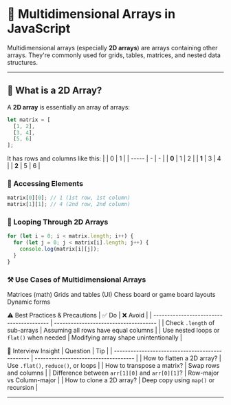 # 🧱 Multidimensional Arrays in JavaScript

Multidimensional arrays (especially **2D arrays**) are arrays containing other arrays. They're commonly used for grids, tables, matrices, and nested data structures.

---

## 🔹 What is a 2D Array?

A **2D array** is essentially an array of arrays:
```js
let matrix = [
  [1, 2],
  [3, 4],
  [5, 6]
];
```

It has rows and columns like this:
|       | 0 | 1 |
| ----- | - | - |
| **0** | 1 | 2 |
| **1** | 3 | 4 |
| **2** | 5 | 6 |


### 🔸 Accessing Elements
```js
matrix[0][0]; // 1 (1st row, 1st column)
matrix[1][1]; // 4 (2nd row, 2nd column)
```

### 🔁 Looping Through 2D Arrays
```js
for (let i = 0; i < matrix.length; i++) {
  for (let j = 0; j < matrix[i].length; j++) {
    console.log(matrix[i][j]);
  }
}
```

### ⚒️ Use Cases of Multidimensional Arrays
Matrices (math)
Grids and tables (UI)
Chess board or game board layouts
Dynamic forms

⚠️ Best Practices & Precautions
| ✅ Do                                     | ❌ Avoid                               |
| ---------------------------------------- | ------------------------------------- |
| Check `.length` of sub-arrays            | Assuming all rows have equal columns  |
| Use nested loops or `flat()` when needed | Modifying array shape unintentionally |


🧠 Interview Insight
| Question                                        | Tip                                  |
| ----------------------------------------------- | ------------------------------------ |
| How to flatten a 2D array?                      | Use `.flat()`, `reduce()`, or loops  |
| How to transpose a matrix?                      | Swap rows and columns                |
| Difference between `arr[1][0]` and `arr[0][1]`? | Row-major vs Column-major            |
| How to clone a 2D array?                        | Deep copy using `map()` or recursion |

---
